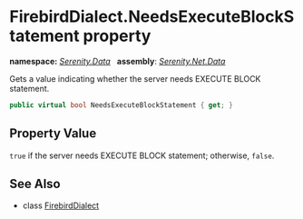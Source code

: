# FirebirdDialect.NeedsExecuteBlockStatement property
**namespace:** *[Serenity.Data](../../README.md#serenity.data-namespace)*   **assembly**: *[Serenity.Net.Data](../../README.md)*

Gets a value indicating whether the server needs EXECUTE BLOCK statement.

```csharp
public virtual bool NeedsExecuteBlockStatement { get; }
```

## Property Value

`true` if the server needs EXECUTE BLOCK statement; otherwise, `false`.

## See Also

* class [FirebirdDialect](../FirebirdDialect.md)